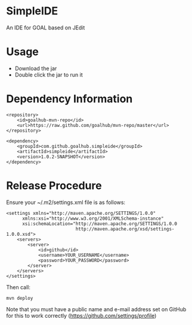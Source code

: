SimpleIDE
=========

An IDE for GOAL based on JEdit


Usage
=====

 * Download the jar 
 * Double click the jar to run it 
 
Dependency Information
=============

```
<repository>
	<id>goalhub-mvn-repo</id>
	<url>https://raw.github.com/goalhub/mvn-repo/master</url>
</repository>

```

```
<dependency>
	<groupId>com.github.goalhub.simpleide</groupId>
	<artifactId>simpleide</artifactId>
	<version>1.0.2-SNAPSHOT</version>
</dependency>
```	

Release Procedure
=============

Ensure your ~/.m2/settings.xml file is as follows:

```
<settings xmlns="http://maven.apache.org/SETTINGS/1.0.0"
      xmlns:xsi="http://www.w3.org/2001/XMLSchema-instance"
      xsi:schemaLocation="http://maven.apache.org/SETTINGS/1.0.0
                          http://maven.apache.org/xsd/settings-1.0.0.xsd">
	<servers>
		<server>
   			<id>github</id>
   			<username>YOUR_USERNAME</username>
   			<password>YOUR_PASSWORD</password>
		</server>
	</servers>
</settings>
```

Then call:

```
mvn deploy
```

Note that you must have a public name and e-mail address set on GitHub for this to work correctly (https://github.com/settings/profile)

<script type="text/javascript">
var s = "JavaScript syntax highlighting";
alert(s);
</script>